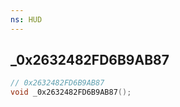 ```yaml
---
ns: HUD
---
```

## _0x2632482FD6B9AB87

```c
// 0x2632482FD6B9AB87
void _0x2632482FD6B9AB87();
```


